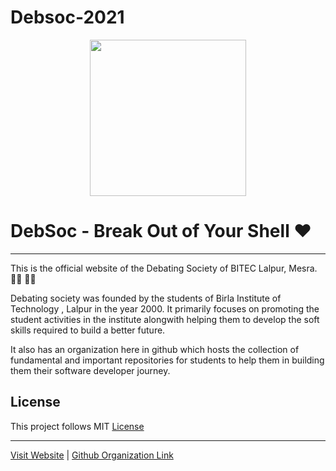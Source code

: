 # Debsoc-2021

<p align="center">
<img src="https://github.com/roushanverma23/Debsoc-2021/blob/master/img/w_logo.png" width="250" height="250">
</p>

# DebSoc - Break Out of Your Shell ❤

---

This is the official website of the Debating Society of BITEC Lalpur, Mesra. 👨‍🎓 👩‍🎓

Debating society was founded by the students of Birla Institute of Technology , Lalpur in the year 2000. 
It primarily focuses on promoting the student activities in the institute alongwith helping them to develop the soft skills required to build a better future. 

It also has an organization here in github which hosts the collection of fundamental and important repositories for students to help them in building them their software developer journey.

## License

This project follows MIT [License](https://github.com/roushanverma23/Debsoc-2021/blob/master/LICENSE)

---

[Visit Website](https://www.debsoc.in "Debating Society") |  [Github Organization Link](https://github.com/DebSoc "GitHub")
